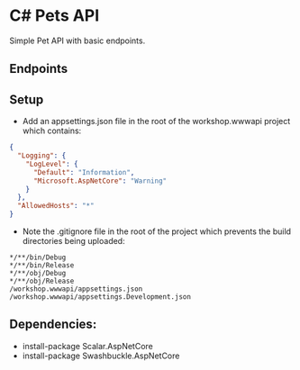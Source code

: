 # C# Pets API

Simple Pet API with basic endpoints.

## Endpoints


## Setup

- Add an appsettings.json file in the root of the workshop.wwwapi project which contains:
```json
{
  "Logging": {
    "LogLevel": {
      "Default": "Information",
      "Microsoft.AspNetCore": "Warning"
    }
  },
  "AllowedHosts": "*"
}

```

- Note the .gitignore file in the root of the project which prevents the build directories being uploaded:
```
*/**/bin/Debug   
*/**/bin/Release   
*/**/obj/Debug   
*/**/obj/Release   
/workshop.wwwapi/appsettings.json
/workshop.wwwapi/appsettings.Development.json
```


 ## Dependencies:
- install-package Scalar.AspNetCore
- install-package Swashbuckle.AspNetCore
